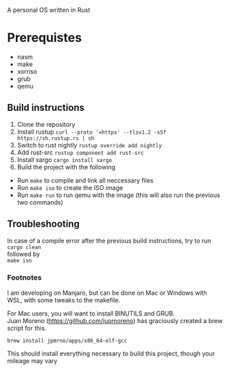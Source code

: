 A personal OS written in Rust

# Prerequistes
- nasm
- make
- xorriso
- grub
- qemu

## Build instructions
1. Clone the repository
2. Install rustup
```curl --proto '=https' --tlsv1.2 -sSf https://sh.rustup.rs | sh```
3. Switch to rust nightly
```rustup override add nightly```
4. Add rust-src
```rustup component add rust-src```
5. Install xargo
```cargo install xargo```
6. Build the project with the following
- Run ```make``` to compile and link all neccessary files
- Run ```make iso``` to create the ISO image
- Run ```make run``` to run qemu with the image (this will also run the previous two commands)

## Troubleshooting
  In case of a compile error after the previous build instructions, try to run <br />
  ```cargo clean``` <br />
  followed by <br />
  ```make iso``` <br />

### Footnotes
I am developing on Manjaro, but can be done on Mac or Windows with WSL, with some tweaks to the makefile.

For Mac users, you will want to install BINUTILS and GRUB. <br /> Juan Moreno (https://github.com/jupmoreno) has graciously created a brew script for this.

```brew install jpmrno/apps/x86_64-elf-gcc``` 

This should install everything necessary to build this project, though your mileage may vary<br />
